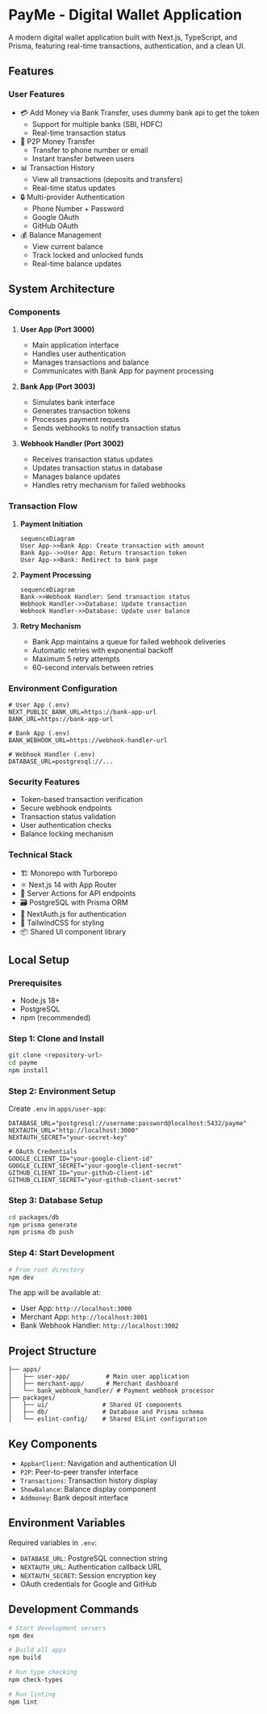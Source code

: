 # PayMe - Digital Wallet Application

A modern digital wallet application built with Next.js, TypeScript, and Prisma, featuring real-time transactions, authentication, and a clean UI.

## Features

### User Features
- 💳 Add Money via Bank Transfer, uses dummy bank api to get the token
  - Support for multiple banks (SBI, HDFC)
  - Real-time transaction status
- 💸 P2P Money Transfer
  - Transfer to phone number or email
  - Instant transfer between users
- 📊 Transaction History
  - View all transactions (deposits and transfers)
  - Real-time status updates
- 🔒 Multi-provider Authentication
  - Phone Number + Password
  - Google OAuth
  - GitHub OAuth
- 💰 Balance Management
  - View current balance
  - Track locked and unlocked funds
  - Real-time balance updates

## System Architecture

### Components
1. **User App (Port 3000)**
   - Main application interface
   - Handles user authentication
   - Manages transactions and balance
   - Communicates with Bank App for payment processing

2. **Bank App (Port 3003)**
   - Simulates bank interface
   - Generates transaction tokens
   - Processes payment requests
   - Sends webhooks to notify transaction status

3. **Webhook Handler (Port 3002)**
   - Receives transaction status updates
   - Updates transaction status in database
   - Manages balance updates
   - Handles retry mechanism for failed webhooks

### Transaction Flow
1. **Payment Initiation**
   ```mermaid
   sequenceDiagram
   User App->>Bank App: Create transaction with amount
   Bank App-->>User App: Return transaction token
   User App->>Bank: Redirect to bank page
   ```

2. **Payment Processing**
   ```mermaid
   sequenceDiagram
   Bank->>Webhook Handler: Send transaction status
   Webhook Handler->>Database: Update transaction
   Webhook Handler->>Database: Update user balance
   ```

3. **Retry Mechanism**
   - Bank App maintains a queue for failed webhook deliveries
   - Automatic retries with exponential backoff
   - Maximum 5 retry attempts
   - 60-second intervals between retries

### Environment Configuration
```env
# User App (.env)
NEXT_PUBLIC_BANK_URL=https://bank-app-url
BANK_URL=https://bank-app-url

# Bank App (.env)
BANK_WEBHOOK_URL=https://webhook-handler-url

# Webhook Handler (.env)
DATABASE_URL=postgresql://...
```

### Security Features
- Token-based transaction verification
- Secure webhook endpoints
- Transaction status validation
- User authentication checks
- Balance locking mechanism


### Technical Stack
- 🏗️ Monorepo with Turborepo
- ⚛️ Next.js 14 with App Router
- 🔄 Server Actions for API endpoints
- 🗃️ PostgreSQL with Prisma ORM
- 🔑 NextAuth.js for authentication
- 🎨 TailwindCSS for styling
- 📦 Shared UI component library

## Local Setup

### Prerequisites
- Node.js 18+
- PostgreSQL
- npm (recommended)

### Step 1: Clone and Install
```bash
git clone <repository-url>
cd payme
npm install
```

### Step 2: Environment Setup
Create `.env` in `apps/user-app`:
```env
DATABASE_URL="postgresql://username:password@localhost:5432/payme"
NEXTAUTH_URL="http://localhost:3000"
NEXTAUTH_SECRET="your-secret-key"

# OAuth Credentials
GOOGLE_CLIENT_ID="your-google-client-id"
GOOGLE_CLIENT_SECRET="your-google-client-secret"
GITHUB_CLIENT_ID="your-github-client-id"
GITHUB_CLIENT_SECRET="your-github-client-secret"
```

### Step 3: Database Setup
```bash
cd packages/db
npm prisma generate
npm prisma db push
```

### Step 4: Start Development
```bash
# From root directory
npm dev
```

The app will be available at:
- User App: `http://localhost:3000`
- Merchant App: `http://localhost:3001`
- Bank Webhook Handler: `http://localhost:3002`

## Project Structure
```
├── apps/
│   ├── user-app/          # Main user application
│   ├── merchant-app/      # Merchant dashboard
│   └── bank_webhook_handler/ # Payment webhook processor
├── packages/
│   ├── ui/               # Shared UI components
│   ├── db/               # Database and Prisma schema
│   └── eslint-config/    # Shared ESLint configuration
```

## Key Components
- `AppbarClient`: Navigation and authentication UI
- `P2P`: Peer-to-peer transfer interface
- `Transactions`: Transaction history display
- `ShowBalance`: Balance display component
- `Addmoney`: Bank deposit interface

## Environment Variables
Required variables in `.env`:
- `DATABASE_URL`: PostgreSQL connection string
- `NEXTAUTH_URL`: Authentication callback URL
- `NEXTAUTH_SECRET`: Session encryption key
- OAuth credentials for Google and GitHub

## Development Commands
```bash
# Start development servers
npm dev

# Build all apps
npm build

# Run type checking
npm check-types

# Run linting
npm lint
```



